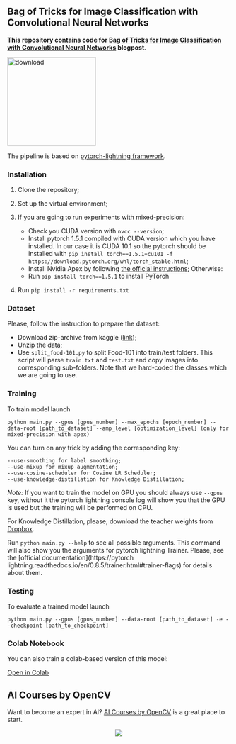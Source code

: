 
## Bag of Tricks for Image Classification with Convolutional Neural Networks

**This repository contains code for [Bag of Tricks for Image Classification with Convolutional Neural Networks](https://learnopencv.com/bag-of-tricks-for-image-classification/) blogpost**.

[<img src="https://learnopencv.com/wp-content/uploads/2022/07/download-button-e1657285155454.png" alt="download" width="200">](https://www.dropbox.com/sh/szhe8r7eecr4xsp/AAANsa-FIaRNXIip3X_IA71Za?dl=1)

The pipeline is based on [pytorch-lightning framework](https://github.com/PyTorchLightning/pytorch-lightning).

### Installation

1. Clone the repository;
2. Set up the virtual environment;
3. If you are going to run experiments with mixed-precision:

   - Check you CUDA version with `nvcc --version`;
   - Install pytorch 1.5.1 compiled with CUDA version which you have installed. In our case it is CUDA 10.1 so the
     pytorch should be installed with
     `pip install torch==1.5.1+cu101 -f https://download.pytorch.org/whl/torch_stable.html`;
   - Install Nvidia Apex by following [the official instructions](https://github.com/NVIDIA/apex#quick-start);
     Otherwise:
   - Run `pip install torch==1.5.1` to install PyTorch

4. Run `pip install -r requirements.txt`

### Dataset

Please, follow the instruction to prepare the dataset:

- Download zip-archive from kaggle ([link](https://www.kaggle.com/dansbecker/food-101/));
- Unzip the data;
- Use `split_food-101.py` to split Food-101 into train/test folders. This script will parse `train.txt` and `test.txt`
  and copy images into corresponding sub-folders. Note that we hard-coded the classes which we are going to use.

### Training

To train model launch

```
python main.py --gpus [gpus_number] --max_epochs [epoch_number] --data-root [path_to_dataset] --amp_level [optimization_level] (only for mixed-precision with apex)
```

You can turn on any trick by adding the corresponding key:

```
--use-smoothing for label smoothing;
--use-mixup for mixup augmentation;
--use-cosine-scheduler for Cosine LR Scheduler;
--use-knowledge-distillation for Knowledge Distillation;
```

_Note:_ If you want to train the model on GPU you should always use `--gpus` key, without it the pytorch lightning console log will show you that the GPU is used but the training will be performed on CPU.

For Knowledge Distillation, please, download the teacher weights from [Dropbox](https://www.dropbox.com/s/za5eeyhhy6pmpd2/bag_of_tricks_resnet50_teacher.ckpt?dl=0).

Run `python main.py --help` to see all possible arguments. This command will also show you the arguments for pytorch lightning Trainer. Please, see the [official documentation](https://pytorch lightning.readthedocs.io/en/0.8.5/trainer.html#trainer-flags) for details about them.

### Testing

To evaluate a trained model launch

```
python main.py --gpus [gpus_number] --data-root [path_to_dataset] -e --checkpoint [path_to_checkpoint]
```

### Colab Notebook

You can also train a colab-based version of this model:

[Open in Colab](https://colab.research.google.com/github/spmallick/learnopencv/blob/master/Bag-Of-Tricks-For-Image-Classification/bag-of-tricks-colab.ipynb)

## AI Courses by OpenCV

Want to become an expert in AI? [AI Courses by OpenCV](https://opencv.org/courses/) is a great place to start.

<a href="https://opencv.org/courses/">
<p align="center">
<img src="https://www.learnopencv.com/wp-content/uploads/2020/04/AI-Courses-By-OpenCV-Github.png">
</p>
</a>

